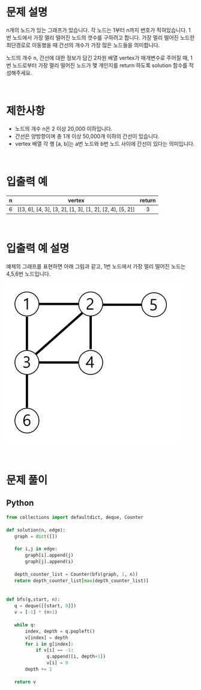 # 문제 설명

n개의 노드가 있는 그래프가 있습니다. 각 노드는 1부터 n까지 번호가 적혀있습니다. 1번 노드에서 가장 멀리 떨어진 노드의 갯수를 구하려고 합니다. 가장 멀리 떨어진 노드란 최단경로로 이동했을 때 간선의 개수가 가장 많은 노드들을 의미합니다.

노드의 개수 n, 간선에 대한 정보가 담긴 2차원 배열 vertex가 매개변수로 주어질 때, 1번 노드로부터 가장 멀리 떨어진 노드가 몇 개인지를 return 하도록 solution 함수를 작성해주세요.

<br />
 
# 제한사항

- 노드의 개수 n은 2 이상 20,000 이하입니다.
- 간선은 양방향이며 총 1개 이상 50,000개 이하의 간선이 있습니다.
- vertex 배열 각 행 [a, b]는 a번 노드와 b번 노드 사이에 간선이 있다는 의미입니다.

<br />
 
# 입출력 예

|  n  |                          vertex                          | return |
| :-: | :------------------------------------------------------: | :----: |
|  6  | [[3, 6], [4, 3], [3, 2], [1, 3], [1, 2], [2, 4], [5, 2]] |   3    |

<br />
 
# 입출력 예 설명
예제의 그래프를 표현하면 아래 그림과 같고, 1번 노드에서 가장 멀리 떨어진 노드는 4,5,6번 노드입니다.

![](./image/node_1.png)

<br />


# 문제 풀이

## Python

```py
from collections import defaultdict, deque, Counter

def solution(n, edge):
   graph = dict([])

   for i,j in edge:
       graph[i].append(j)
       graph[j].append(i)

   depth_counter_list = Counter(bfs(graph, 1, n))
   return depth_counter_list[max(depth_counter_list)]


def bfs(g,start, n):
   q = deque([[start, 0]])
   v = [-1] * (n+1)

   while q:
       index, depth = q.popleft()
       v[index] = depth
       for i in g[index]:
           if v[i] == -1:
               q.append([i, depth+1])
               v[i] = 0
       depth += 1

   return v
```
